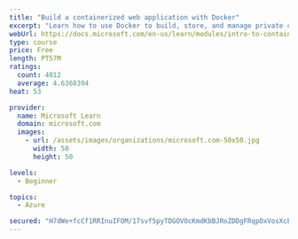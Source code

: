 ```yaml
---
title: "Build a containerized web application with Docker"
excerpt: "Learn how to use Docker to build, store, and manage private container images with the Azure Container Registry."
webUrl: https://docs.microsoft.com/en-us/learn/modules/intro-to-containers/
type: course
price: Free
length: PT57M
ratings:
  count: 4012
  average: 4.6368394
heat: 53

provider:
  name: Microsoft Learn
  domain: microsoft.com
  images:
    - url: /assets/images/organizations/microsoft.com-50x50.jpg
      width: 50
      height: 50

levels:
  - Beginner

topics:
  - Azure

secured: "H7dWe+fcCf1RRInuIFOM/17svf5pyTDGOVOcKmdKbBJRoZDDgFRqpOxVosXcEKQjdw5eXGShiKA6nUWhxsbVJ7EH125mvYf6dV580tDrVNlmlo2ofRjKwSwF7oWO8Ga+wrxzusMYdeRzjX/UvDj6AC+pvgb/jVpVhkuLXg1KbeimJWHfFviAVA4ZM54ldVORbSgnKgObnV10kwlnx6dQJg5kefI9xY2LWvrJb+3nLEAuT6HgDyMRZBUbPtLMGeonQ2f6qbls69BnaQ6ognxMXNTmrdz0Ohgln6ANijtFalIEjlgmiGG3HR7OTu7JVPRpbPuEJAYKUB7zODWr3OkimhNRYxxhMHPFp3/aKCzef6ULDxDdNxVWKgd14lKYaSK4aCOCBgxzhGHh3OBRp3a5DvdUJqZ5GlL2hqckqjhaG0s=;i6ng3V7nm7CyUCZLQ4MxBw=="
---
```


